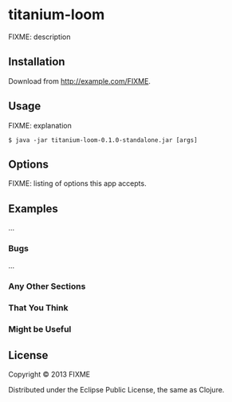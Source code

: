 # titanium-loom

FIXME: description

## Installation

Download from http://example.com/FIXME.

## Usage

FIXME: explanation

    $ java -jar titanium-loom-0.1.0-standalone.jar [args]

## Options

FIXME: listing of options this app accepts.

## Examples

...

### Bugs

...

### Any Other Sections
### That You Think
### Might be Useful

## License

Copyright © 2013 FIXME

Distributed under the Eclipse Public License, the same as Clojure.
